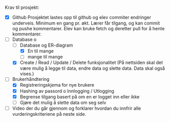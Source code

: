 Krav til prosjekt: 
- [x] Github Prosjektet lastes opp til github og elev commiter endringer underveis. Minimum en gang pr. økt. Lærer får tilgang, og kan commit og pushe kommentarer. Elev kan bruke fetch og deretter pull for å hente kommentarer. 
- [ ] Database o 
	- [ ] Database og ER-diagram 
		- [x] En til mange
		- [ ] mange til mange
	- [x] Create / Read / Update / Delete funksjonalitet (På nettsiden skal det være mulig å legge til data, endre data og slette data. Data skal også vises.) 
- [ ] Brukerhåndtering
	- [x] Registreringskjema for nye brukere
	- [x] Hashing av passord o Innlogging / Utlogging
	- [x] Begrense tilgang basert på om en er logget inn eller ikke 
	- [ ] Gjøre det mulig å slette data om seg selv
- [ ] Video der du går gjennom og forklarer hvordan du innfrir alle vurderingskriteriene på neste side.